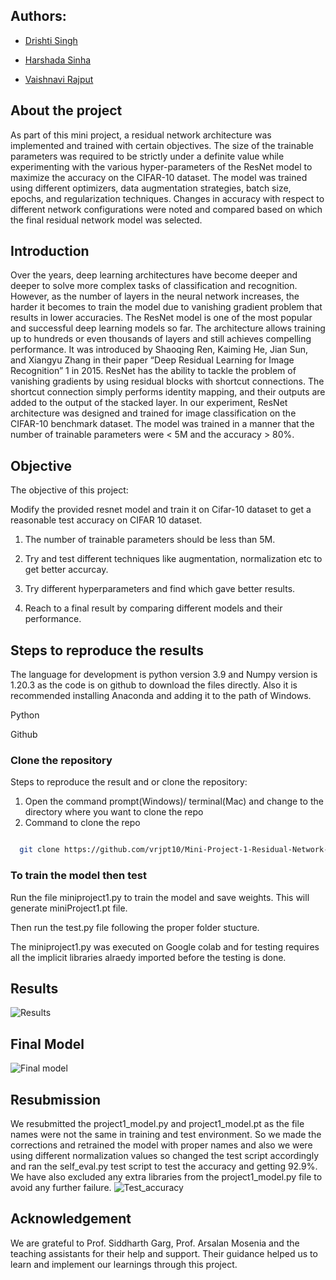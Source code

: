## Authors:
 * [Drishti Singh](ds6730@nyu.edu)
 
 * [Harshada Sinha](hs4703@nyu.edu)
 
 * [Vaishnavi Rajput](vr2229@nyu.edu)
 
 ## About the project
 
 As part of this mini project, a residual network architecture was implemented and trained with certain objectives. The size of the trainable parameters was required to be strictly under a definite value while experimenting with the various hyper-parameters of the ResNet model to maximize the accuracy on the CIFAR-10 dataset. The model was trained using different optimizers, data augmentation strategies, batch size, epochs, and regularization techniques. Changes in accuracy with respect to different network configurations were noted and compared based on which the final residual network model was selected. 
 
 ## Introduction
 
 Over the years, deep learning architectures have become deeper and deeper to solve more complex tasks of classification and recognition. However, as the number of layers in the neural network increases, the harder it becomes to train the model due to vanishing gradient problem that results in lower accuracies. The ResNet model is one of the most popular and successful deep learning models so far. The architecture allows training up to hundreds or even thousands of layers and still achieves compelling performance. It was introduced by Shaoqing Ren, Kaiming He, Jian Sun, and Xiangyu Zhang in their paper “Deep Residual Learning for Image Recognition” 1 in 2015. ResNet has the ability to tackle the problem of vanishing gradients by using residual blocks with shortcut connections. The shortcut connection simply performs identity mapping, and their outputs are added to the output of the stacked layer. In our experiment, ResNet architecture was designed and trained for image classification on the CIFAR-10 benchmark dataset. The model was trained in a manner that the number of trainable parameters were < 5M and the accuracy > 80%.
 
 ## Objective
 
  The objective of this project:

Modify the provided resnet model and train it on Cifar-10 dataset to get a reasonable test accuracy on CIFAR 10 dataset.

1. The number of trainable parameters should be less than 5M.

2. Try and test different techniques like augmentation, normalization etc to get better accurcay.

3. Try different hyperparameters and find which gave better results.
4. Reach to a final result by comparing different models and their performance.

## Steps to reproduce the results

The language for development is python version 3.9 and Numpy version is 1.20.3 as the code is on github to download the files directly. Also it is recommended installing Anaconda and adding it to the path of Windows.

Python

Github

### Clone the repository
Steps to reproduce the result and or clone the repository:

1. Open the command prompt(Windows)/ terminal(Mac) and change to the directory where you want to clone the repo
2. Command to clone the repo

```bash

  git clone https://github.com/vrjpt10/Mini-Project-1-Residual-Network-Design.git
```
### To train the model then test

Run the file miniproject1.py to train the model and save weights. This will generate miniProject1.pt file.

Then run the test.py file following the proper folder stucture.

The miniproject1.py was executed on Google colab and for testing requires all the implicit libraries alraedy imported before the testing is done.

## Results

![Results](https://user-images.githubusercontent.com/85714572/160190271-1aa02a06-4991-40d0-89ad-5d54ec704cbb.png)

## Final Model

![Final model](https://user-images.githubusercontent.com/85714572/160190635-dcc91216-e8c9-445e-8d51-2373ca448cbb.png)


 ## Resubmission
 
We resubmitted the project1_model.py and project1_model.pt as the file names were not the same in training and test environment. So we made the corrections and retrained the model with proper names and also we were using different normalization values so changed the test script accordingly and ran the self_eval.py test script to test the accuracy and getting 92.9%. We have also excluded any extra libraries from the project1_model.py file to avoid any further failure. 
![Test_accuracy](https://user-images.githubusercontent.com/85714572/161825824-37028b6e-dacb-46de-aa56-6208d4b7cc07.PNG)

## Acknowledgement

We are grateful to Prof. Siddharth Garg, Prof. Arsalan Mosenia and the teaching assistants for their help and support. Their guidance helped us to learn and implement our learnings through this project.
